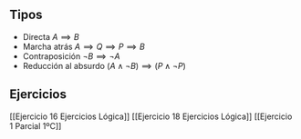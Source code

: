 ## Tipos

- Directa $A \implies B$
- Marcha atrás $A\implies Q \implies P \implies B$
- Contraposición $\lnot B \implies \lnot A$
- Reducción al absurdo $(A \land \lnot B) \implies (P \land \lnot P)$
## Ejercicios

[[Ejercicio 16 Ejercicios Lógica]]
[[Ejercicio 18 Ejercicios Lógica]]
[[Ejercicio 1 Parcial 1ºC]]